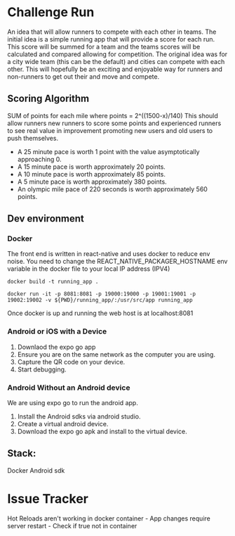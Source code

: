 # Challenge Run
An idea that will allow runners to compete with each other in teams. The initial idea is a simple running app that will provide a score for each run. This score will be summed for a team and the teams scores will be calculated and compared allowing for competition. The original idea was for a city wide team (this can be the default) and cities can compete with each other. This will hopefully be an exciting and enjoyable way for runners and non-runners to get out their and move and compete. 

## Scoring Algorithm
SUM of points for each mile where points = 2^((1500-x)/140)
This should allow runners new runners to score some points and experienced runners to see real value in improvement promoting new users and old users to push themselves.
* A 25 minute pace is worth 1 point with the value asymptotically approaching 0.
* A 15 minute pace is worth approximately 20 points.
* A 10 minute pace is worth approximately 85 points.
* A 5 minute pace is worth approximately 380 points.
* An olympic mile pace of 220 seconds is worth approximately 560 points.



## Dev environment
### Docker
The front end is written in react-native and uses docker to reduce env noise.
You need to change the REACT_NATIVE_PACKAGER_HOSTNAME env variable in the docker file to your local IP address (IPV4)
```
docker build -t running_app .
```
```
docker run -it -p 8081:8081 -p 19000:19000 -p 19001:19001 -p 19002:19002 -v ${PWD}/running_app/:/usr/src/app running_app
```

Once docker is up and running the web host is at localhost:8081

### Android or iOS with a Device
1. Downlaod the expo go app
2. Ensure you are on the same network as the computer you are using.
3. Capture the QR code on your device.
4. Start debugging.
### Android Without an Android device
We are using expo go to run the android app. 
1. Install the Android sdks via android studio.
2. Create a virtual android device. 
3. Download the expo go apk and install to the virtual device.

## Stack:
Docker
Android sdk







# Issue Tracker
Hot Reloads aren't working in docker container - App changes require server restart - Check if true not in container